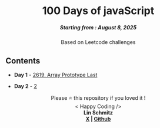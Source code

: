 <h1 align="center"> 
100 Days of javaScript
</h1>
<h5 align="center">
Starting from : August 8, 2025
</h5>

<p align="center">
Based on Leetcode challenges
</p>

## Contents

- <b>Day 1</b> - [2619. Array Prototype Last](https://github.com/LinSchmitz/100-Days/tree/main/Day%201)

- <b>Day 2</b> - [2](https://github.com/LinSchmitz/100-Days/tree/main/Day%202)

<p align="center">
Please ⭐ this repository if you loved it !
<br>
< Happy Coding />
<br>
<b>Lin Schmitz<b>
<br>
<a href="https://x.com/LinSchmtz">X</a> | <a href="https://github.com/LinSchmitz">Github</a>  
</p>
